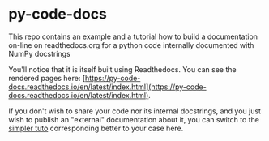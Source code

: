 # py-code-docs
This repo contains an example and a tutorial how to build a documentation on-line on readthedocs.org for a python code internally documented with NumPy docstrings

You'll notice that it  is itself built using Readthedocs. You can see the rendered pages here: [https://py-code-docs.readthedocs.io/en/latest/index.html](https://py-code-docs.readthedocs.io/en/latest/index.html).

If you don't wish to share your code nor its internal docstrings, and you just wish to publish an "external" documentation about it, you can switch to the [simpler tuto](https://github.com/sasip-climate/my-docs-online) corresponding better to your case here.
